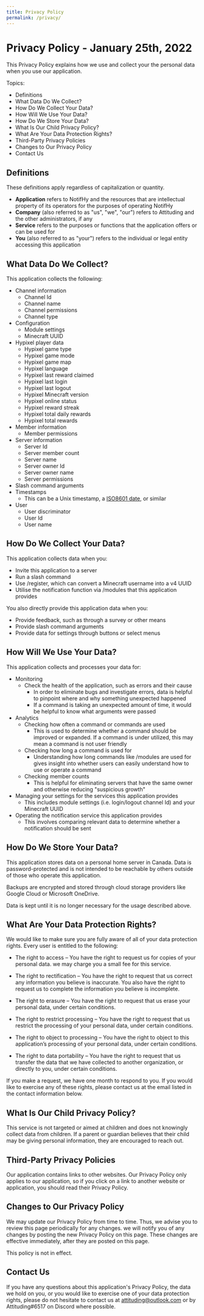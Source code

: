 ```yaml
---
title: Privacy Policy
permalink: /privacy/
---
```

# Privacy Policy - January 25th, 2022
This Privacy Policy explains how we use and collect your the personal data when you use our application.

Topics:
 - Definitions
 - What Data Do We Collect?
 - How Do We Collect Your Data?
 - How Will We Use Your Data?
 - How Do We Store Your Data?
 - What Is Our Child Privacy Policy?
 - What Are Your Data Protection Rights?
 - Third-Party Privacy Policies
 - Changes to Our Privacy Policy
 - Contact Us

## Definitions
These definitions apply regardless of capitalization or quantity.
 - **Application** refers to NotifHy and the resources that are intellectual property of its operators for the purposes of operating NotifHy
 - **Company** (also referred to as "us", "we", "our") refers to Attituding and the other administrators, if any
 - **Service** refers to the purposes or functions that the application offers or can be used for
 - **You** (also referred to as "your") refers to the individual or legal entity accessing this application

## What Data Do We Collect?
This application collects the following:
  - Channel information
    - Channel Id
    - Channel name
    - Channel permissions
    - Channel type
  - Configuration
    - Module settings
    - Minecraft UUID
  - Hypixel player data
    - Hypixel game type
    - Hypixel game mode
    - Hypixel game map
    - Hypixel language
    - Hypixel last reward claimed
    - Hypixel last login
    - Hypixel last logout
    - Hypixel Minecraft version
    - Hypixel online status
    - Hypixel reward streak
    - Hypixel total daily rewards
    - Hypixel total rewards
  - Member information
    - Member permissions
  - Server information
    - Server Id
    - Server member count
    - Server name
    - Server owner Id
    - Server owner name
    - Server permissions
  - Slash command arguments
  - Timestamps
    - This can be a Unix timestamp, a [ISO8601 date](https://www.loc.gov/standards/datetime/iso-tc154-wg5_n0038_iso_wd_8601-1_2016-02-16.pdf "ISO8601 date"), or similar
  - User
    - User discriminator
    - User Id
    - User name

## How Do We Collect Your Data?
This application collects data when you:

 - Invite this application to a server
 - Run a slash command
 - Use /register, which can convert a Minecraft username into a v4 UUID
 - Utilise the notification function via /modules that this application provides

You also directly provide this application data when you:
 - Provide feedback, such as through a survey or other means
 - Provide slash command arguments
 - Provide data for settings through buttons or select menus

## How Will We Use Your Data?
This application collects and processes your data for:

 - Monitoring
   - Check the health of the application, such as errors and their cause
     - In order to eliminate bugs and investigate errors, data is helpful to pinpoint where and why something unexpected happened
     - If a command is taking an unexpected amount of time, it would be helpful to know what arguments were passed
 - Analytics
   - Checking how often a command or commands are used
     - This is used to determine whether a command should be improved or expanded. If a command is under utilized, this may mean a command is not user friendly
   - Checking how long a command is used for
     - Understanding how long commands like /modules are used for gives insight into whether users can easily understand how to use or operate a command
   - Checking member counts
     - This is helpful for eliminating servers that have the same owner and otherwise reducing "suspicious growth"
 - Managing your settings for the services this application provides
   - This includes module settings (i.e. login/logout channel Id) and your Minecraft UUID
 - Operating the notification service this application provides
   - This involves comparing relevant data to determine whether a notification should be sent

## How Do We Store Your Data?
This application stores data on a personal home server in Canada. Data is password-protected and is not intended to be reachable by others outside of those who operate this application.

Backups are encrypted and stored through cloud storage providers like Google Cloud or Microsoft OneDrive.

Data is kept until it is no longer necessary for the usage described above.

## What Are Your Data Protection Rights?
We would like to make sure you are fully aware of all of your data protection rights. Every user is entitled to the following:

 - The right to access – You have the right to request us for copies of your personal data. we may charge you a small fee for this service.

 - The right to rectification – You have the right to request that us correct any information you believe is inaccurate. You also have the right to request us to complete the information you believe is incomplete.

 - The right to erasure – You have the right to request that us erase your personal data, under certain conditions.

 - The right to restrict processing – You have the right to request that us restrict the processing of your personal data, under certain conditions.

 - The right to object to processing – You have the right to object to this application’s processing of your personal data, under certain conditions.

 - The right to data portability – You have the right to request that us transfer the data that we have collected to another organization, or directly to you, under certain conditions.

If you make a request, we have one month to respond to you. If you would like to exercise any of these rights, please contact us at the email listed in the contact information below.

## What Is Our Child Privacy Policy?
This service is not targeted or aimed at children and does not knowingly collect data from children. If a parent or guardian believes that their child may be giving personal information, they are encouraged to reach out.

## Third-Party Privacy Policies
Our application contains links to other websites. Our Privacy Policy only applies to our application, so if you click on a link to another website or application, you should read their Privacy Policy.

## Changes to Our Privacy Policy
We may update our Privacy Policy from time to time. Thus, we advise you to review this page periodically for any changes. we will notify you of any changes by posting the new Privacy Policy on this page. These changes are effective immediately, after they are posted on this page.

This policy is not in effect.

## Contact Us
If you have any questions about this application's Privacy Policy, the data we hold on you, or you would like to exercise one of your data protection rights, please do not hesitate to contact us at attituding@outlook.com or by Attituding#6517 on Discord where possible.